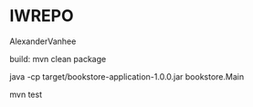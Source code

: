 # IWREPO
AlexanderVanhee

build:
mvn clean package


java -cp target/bookstore-application-1.0.0.jar bookstore.Main

mvn test
